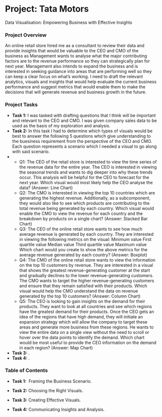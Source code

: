 # Project: Tata Motors
Data Visualisation: Empowering Business with Effective Insights

### Project Overview
An online retail store hired me as a consultant to review their data and provide insights that would be valuable to the CEO and CMO of the business as Management wants to analyse what the major contributing factors are to the revenue performance so they can strategically plan for next year. Management also intends to expand the business and is interested in seeking guidance into areas that are performing well so they can keep a clear focus on what’s working. I need to draft the relevant analytics, visuals and insights that would help evaluate the current business performance and suggest metrics that would enable them to make the decisions that will generate revenue and business growth in the future.

### Project Tasks
* **Task 1:** I was tasked with drafting questions that I think will be important and relevant to the CEO and CMO. I was given company sales data to be used as the basis of my exploration and analysis.
* **Task 2:** In this task I had to determine which types of visuals would be best to answer the following 5 questions which give understanding to the buesiness requirement from the perspective of the CEO and CMO. Each question represents a scenario which I needed a visual to go along with said scenario.
* * Q1: The CEO of the retail store is interested to view the time series of the revenue data for the entire year. The CEO is interested in viewing the seasonal trends and wants to dig deeper into why these trends occur. This analysis will be helpful for the CEO to forecast for the next year. Which visual would most likely help the CEO analyse the data? (Answer: Line Chart)
  * Q2: The CMO is interested in viewing the top 10 countries which are generating the highest revenue. Additionally, as a subcomponent, they would also like to see which products are contributing to the total revenue being generated by each country. Which visual would enable the CMO to view the revenue for each country and the breakdown by products on a single chart? (Answer: Stacked Bar Chart)
  * Q3: The CEO of the online retail store wants to see how much average revenue is generated by each country. They are interested in viewing the following metrics on the visual: Minimum value First quartile value Median value Third quartile value Maximum value Which chart would you create to show the above metrics for the average revenue generated by each country? (Answer: Boxplot)
  * Q4: The CMO of the online retail store wants to view the information on the top 10 customers by revenue. They are interested in a visual that shows the greatest revenue-generating customer at the start and gradually declines to the lower revenue-generating customers. The CMO wants to target the higher revenue-generating customers and ensure that they remain satisfied with their products. Which visual would help the CMO understand the data on revenue generated by the top 10 customers? (Answer: Column Chart)
  * Q5: The CEO is looking to gain insights on the demand for their products. They want to look at all countries and see which regions have the greatest demand for their products. Once the CEO gets an idea of the regions that have high demand, they will initiate an expansion strategy which will allow the company to target these areas and generate more business from these regions. He wants to view the entire data on a single view without the need to scroll or hover over the data points to identify the demand. Which chart would be most useful to provide the CEO information on the demand in each region? (Answer: Map Chart)
* **Task 3:** .
* **Task 4:** . 

### Table of Contents

* **Task 1:**  Framing the Business Scenario.

* **Task 2:** Choosing the Right Visuals.

* **Task 3:** Creating Effective Visuals.

* **Task 4:** Communicating Insights and Analysis.
